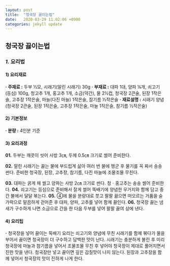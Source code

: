 ```yaml
---
layout: post
title:  "청국장 끓이는법"
date:   2020-03-29 11:02:06 +0900
categories: jekyll update
---
```

## 청국장 끓이는법

### *1.* 요리법



####  1) 요리재료



**· 주재료 :** 두부 ½모, 시래기(말린 시래기) 30g
 **· 부재료 :** 대파 1대, 양파 ¼개, 쇠고기(등심) 100g, 청고추 1개, 홍고추 1개, 소금(약간), 물 2½컵, 청국장 2큰술, 된장 1작은술, 고추장 1작은술, 마늘(다진 마늘) 1작은술, 참기름 ½작은술
 **· 재료설명 :** 시래기 양념 (청국장 2큰술, 된장 1작은술, 고추장 1작은술, 마늘 1작은술, 참기름 ½작은술)



####  2) 기본정보

**· 분량 :** 4인분 기준



####  3) 요리과정

**01.** 두부는 깨끗이 씻어 사방 3㎝, 두께 0.5㎝ 크기로 썰어 준비한다.

**02.** 말린 시래기는 끓는 물에 부드럽게 삶아 여러 번 물에 헹군 후 물기를 꼭 짜서 송송 썬다. 준비한 청국장, 된장, 고추장, 참기름, 다진 마늘에 조물조물 무친다.

**03.** 대파는 굵게 채 썰고 양파는 사방 2㎝ 크기로 썬다. 청ㆍ홍고추는 송송 썰어 준비한다.
**04.** 쇠고기는 등심으로 준비해서 잘게 썰어 뚝배기에 양념한 우거지와 함께 담고 중간 불에서 달달 볶는다.
**05.** ④에 물을 분량대로 붓고 팔팔 끓으면 떠오르는 거품을 숟가락으로 말끔하게 걷어준 후 대파, 양파, 고추를      넣어 함께 끓인다.
**06.** 청국장 끓는 냄새가 구수하게 나면 소금으로 간을 한 다음 두부를 넣어 팔팔 끓여 상에 낸다.





####  4) 요리팁

**·** 청국장을 넣어 끓이는 뚝배기 요리는 쇠고기와 양념에 무친 시래기를 함께 볶다가 물을 부어서 끓이면 청국장이 더 구수하고 담백한 맛이 난다. 시래기는 충분하게 불린 후 미리 청국장에 마늘과 참기름을 넣어서 조물조물 무친 후 넣어야 청국장이 제대로 풀어지면서 진한 맛을 낸다. 청국장만 넣고 끓이면 깊은 감칠맛이 나지 않는다. 된장과 고추장을 함께 넣어서 청국장의 맛이 진하게 나게 한다.





